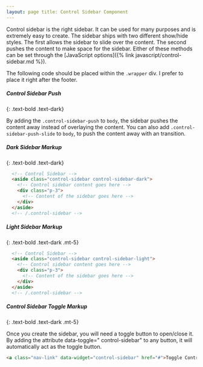 ```yaml
---
layout: page title: Control Sidebar Component
---
```


Control sidebar is the right sidebar. It can be used for many purposes and is extremely easy to create. The sidebar
ships with two different show/hide styles. The first allows the sidebar to slide over the content. The second pushes the
content to make space for the sidebar. Either of these methods can be set through the [JavaScript options]({% link
javascript/control-sidebar.md %}).

The following code should be placed within the `.wrapper` div. I prefer to place it right after the footer.

##### Control Sidebar Push
{: .text-bold .text-dark}

By adding the `.control-sidebar-push` to `body`, the sidebar pushes the content away instead of overlaying the content.
You can also add `.control-sidebar-push-slide` to `body`, to push the content away with an transition.

##### Dark Sidebar Markup
{: .text-bold .text-dark}

```html
  <!-- Control Sidebar -->
  <aside class="control-sidebar control-sidebar-dark">
    <!-- Control sidebar content goes here -->
    <div class="p-3">
      <!-- Content of the sidebar goes here -->
    </div>
  </aside>
  <!-- /.control-sidebar -->
```

##### Light Sidebar Markup
{: .text-bold .text-dark .mt-5}

```html
  <!-- Control Sidebar -->
  <aside class="control-sidebar control-sidebar-light">
    <!-- Control sidebar content goes here -->
    <div class="p-3">
      <!-- Content of the sidebar goes here -->
    </div>
  </aside>
  <!-- /.control-sidebar -->
```

##### Control Sidebar Toggle Markup

{: .text-bold .text-dark .mt-5}

Once you create the sidebar, you will need a toggle button to open/close it. By adding the attribute data-toggle="
control-sidebar" to any button, it will automatically act as the toggle button.

```html
<a class="nav-link" data-widget="control-sidebar" href="#">Toggle Control Sidebar</a>
```
